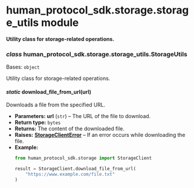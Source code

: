 # human_protocol_sdk.storage.storage_utils module

**Utility class for storage-related operations.**

### *class* human_protocol_sdk.storage.storage_utils.StorageUtils

Bases: `object`

Utility class for storage-related operations.

#### *static* download_file_from_url(url)

Downloads a file from the specified URL.

* **Parameters:**
  **url** (`str`) – The URL of the file to download.
* **Return type:**
  `bytes`
* **Returns:**
  The content of the downloaded file.
* **Raises:**
  [**StorageClientError**](human_protocol_sdk.storage.storage_client.md#human_protocol_sdk.storage.storage_client.StorageClientError) – If an error occurs while downloading the file.
* **Example:**
  ```python
  from human_protocol_sdk.storage import StorageClient

  result = StorageClient.download_file_from_url(
      "https://www.example.com/file.txt"
  )
  ```
